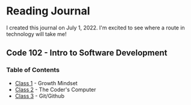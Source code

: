# Reading Journal
I created this journal on July 1, 2022. I'm excited to see where a route in technology will take me!

## Code 102 - Intro to Software Development
### Table of Contents

- [Class 1](https://maefae.github.io/reading-notes/class1) - Growth Mindset
- [Class 2](https://maefae.github.io/reading-notes/class2) - The Coder's Computer
- [Class 3](https://maefae.github.io/reading-notes/class3) - Git/Github
